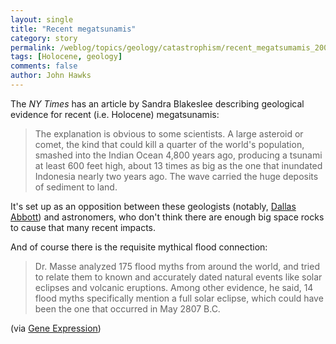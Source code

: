 ```yaml
---
layout: single 
title: "Recent megatsunamis" 
category: story
permalink: /weblog/topics/geology/catastrophism/recent_megatsumamis_2006.html
tags: [Holocene, geology] 
comments: false 
author: John Hawks 
---
```



<p>
The <i>NY Times</i> has an article by Sandra Blakeslee describing geological evidence for recent (i.e. Holocene) megatsunamis: 
</p>

<blockquote>The explanation is obvious to some scientists. A large asteroid or comet, the kind that could kill a quarter of the world's population, smashed into the Indian Ocean 4,800 years ago, producing a tsunami at least 600 feet high, about 13 times as big as the one that inundated Indonesia nearly two years ago. The wave carried the huge deposits of sediment to land.</blockquote>

<p>
It's set up as an opposition between these geologists (notably, <a href="http://www.ldeo.columbia.edu/~dallas/">Dallas Abbott</a>) and astronomers, who don't think there are enough big space rocks to cause that many recent impacts. 
</p>

<p>
And of course there is the requisite mythical flood connection: 
</p>

<blockquote>Dr. Masse analyzed 175 flood myths from around the world, and tried to relate them to known and accurately dated natural events like solar eclipses and volcanic eruptions. Among other evidence, he said, 14 flood myths specifically mention a full solar eclipse, which could have been the one that occurred in May 2807 B.C.</blockquote>

<p>
(via <a href="http://feeds.feedburner.com/~r/scienceblogs/gnxp/~3/49219282/supertsunami_4800_years_ago.php">Gene Expression</a>)
</p>

<p>
 
</p>

